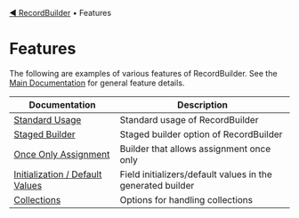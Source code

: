 [◀︎ RecordBuilder](../README.md) • Features

# Features

The following are examples of various features of RecordBuilder. See the [Main Documentation](../README.md) for general feature details.

| Documentation                                              | Description                                                |
|------------------------------------------------------------|------------------------------------------------------------|
| [Standard Usage](features/standard.md)                     | Standard usage of RecordBuilder                            |
| [Staged Builder](features/staged.md)                       | Staged builder option of RecordBuilder                     |
| [Once Only Assignment](features/once-only.md)              | Builder that allows assignment once only                   |
| [Initialization / Default Values](features/initializer.md) | Field initializers/default values in the generated builder |
| [Collections](features/collections.md)                     | Options for handling collections                           |

